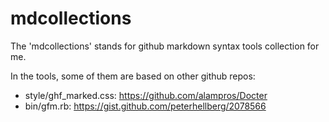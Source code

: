 mdcollections
=============

The 'mdcollections' stands for github markdown syntax tools collection for me.

In the tools, some of them are based on other github repos:

  - style/ghf_marked.css: https://github.com/alampros/Docter
  - bin/gfm.rb: https://gist.github.com/peterhellberg/2078566
